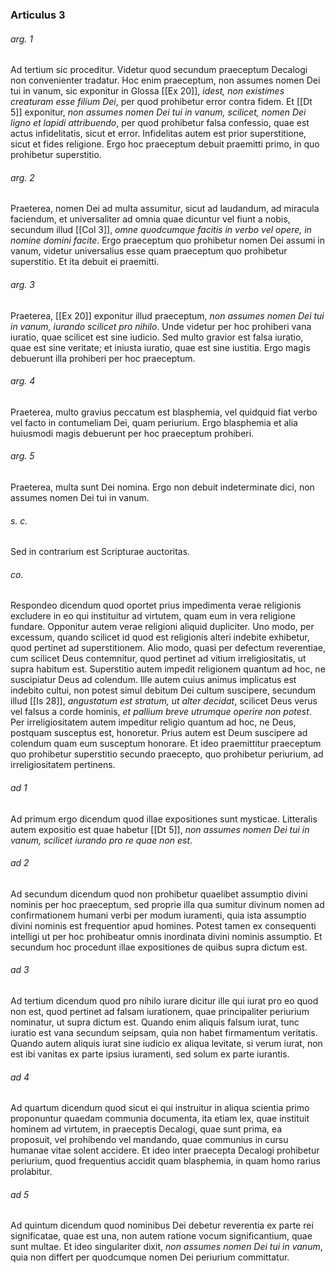 ### Articulus 3

###### arg. 1
Ad tertium sic proceditur. Videtur quod secundum praeceptum Decalogi non convenienter tradatur. Hoc enim praeceptum, non assumes nomen Dei tui in vanum, sic exponitur in Glossa [[Ex 20]], *idest, non existimes creaturam esse filium Dei*, per quod prohibetur error contra fidem. Et [[Dt 5]] exponitur, *non assumes nomen Dei tui in vanum, scilicet, nomen Dei ligno et lapidi attribuendo*, per quod prohibetur falsa confessio, quae est actus infidelitatis, sicut et error. Infidelitas autem est prior superstitione, sicut et fides religione. Ergo hoc praeceptum debuit praemitti primo, in quo prohibetur superstitio.

###### arg. 2
Praeterea, nomen Dei ad multa assumitur, sicut ad laudandum, ad miracula faciendum, et universaliter ad omnia quae dicuntur vel fiunt a nobis, secundum illud [[Col 3]], *omne quodcumque facitis in verbo vel opere, in nomine domini facite*. Ergo praeceptum quo prohibetur nomen Dei assumi in vanum, videtur universalius esse quam praeceptum quo prohibetur superstitio. Et ita debuit ei praemitti.

###### arg. 3
Praeterea, [[Ex 20]] exponitur illud praeceptum, *non assumes nomen Dei tui in vanum, iurando scilicet pro nihilo*. Unde videtur per hoc prohiberi vana iuratio, quae scilicet est sine iudicio. Sed multo gravior est falsa iuratio, quae est sine veritate; et iniusta iuratio, quae est sine iustitia. Ergo magis debuerunt illa prohiberi per hoc praeceptum.

###### arg. 4
Praeterea, multo gravius peccatum est blasphemia, vel quidquid fiat verbo vel facto in contumeliam Dei, quam periurium. Ergo blasphemia et alia huiusmodi magis debuerunt per hoc praeceptum prohiberi.

###### arg. 5
Praeterea, multa sunt Dei nomina. Ergo non debuit indeterminate dici, non assumes nomen Dei tui in vanum.

###### s. c.
Sed in contrarium est Scripturae auctoritas.

###### co.
Respondeo dicendum quod oportet prius impedimenta verae religionis excludere in eo qui instituitur ad virtutem, quam eum in vera religione fundare. Opponitur autem verae religioni aliquid dupliciter. Uno modo, per excessum, quando scilicet id quod est religionis alteri indebite exhibetur, quod pertinet ad superstitionem. Alio modo, quasi per defectum reverentiae, cum scilicet Deus contemnitur, quod pertinet ad vitium irreligiositatis, ut supra habitum est. Superstitio autem impedit religionem quantum ad hoc, ne suscipiatur Deus ad colendum. Ille autem cuius animus implicatus est indebito cultui, non potest simul debitum Dei cultum suscipere, secundum illud [[Is 28]], *angustatum est stratum, ut alter decidat*, scilicet Deus verus vel falsus a corde hominis, *et pallium breve utrumque operire non potest*. Per irreligiositatem autem impeditur religio quantum ad hoc, ne Deus, postquam susceptus est, honoretur. Prius autem est Deum suscipere ad colendum quam eum susceptum honorare. Et ideo praemittitur praeceptum quo prohibetur superstitio secundo praecepto, quo prohibetur periurium, ad irreligiositatem pertinens.

###### ad 1
Ad primum ergo dicendum quod illae expositiones sunt mysticae. Litteralis autem expositio est quae habetur [[Dt 5]], *non assumes nomen Dei tui in vanum, scilicet iurando pro re quae non est*.

###### ad 2
Ad secundum dicendum quod non prohibetur quaelibet assumptio divini nominis per hoc praeceptum, sed proprie illa qua sumitur divinum nomen ad confirmationem humani verbi per modum iuramenti, quia ista assumptio divini nominis est frequentior apud homines. Potest tamen ex consequenti intelligi ut per hoc prohibeatur omnis inordinata divini nominis assumptio. Et secundum hoc procedunt illae expositiones de quibus supra dictum est.

###### ad 3
Ad tertium dicendum quod pro nihilo iurare dicitur ille qui iurat pro eo quod non est, quod pertinet ad falsam iurationem, quae principaliter periurium nominatur, ut supra dictum est. Quando enim aliquis falsum iurat, tunc iuratio est vana secundum seipsam, quia non habet firmamentum veritatis. Quando autem aliquis iurat sine iudicio ex aliqua levitate, si verum iurat, non est ibi vanitas ex parte ipsius iuramenti, sed solum ex parte iurantis.

###### ad 4
Ad quartum dicendum quod sicut ei qui instruitur in aliqua scientia primo proponuntur quaedam communia documenta, ita etiam lex, quae instituit hominem ad virtutem, in praeceptis Decalogi, quae sunt prima, ea proposuit, vel prohibendo vel mandando, quae communius in cursu humanae vitae solent accidere. Et ideo inter praecepta Decalogi prohibetur periurium, quod frequentius accidit quam blasphemia, in quam homo rarius prolabitur.

###### ad 5
Ad quintum dicendum quod nominibus Dei debetur reverentia ex parte rei significatae, quae est una, non autem ratione vocum significantium, quae sunt multae. Et ideo singulariter dixit, *non assumes nomen Dei tui in vanum*, quia non differt per quodcumque nomen Dei periurium committatur.

